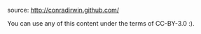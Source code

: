 
source: http://conradirwin.github.com/

You can use any of this content under the terms of CC-BY-3.0 :).
